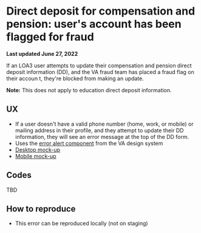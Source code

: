 # Direct deposit for compensation and pension: user's account has been flagged for fraud

**Last updated June 27, 2022**

If an LOA3 user attempts to update their compensation and pension direct deposit information (DD), and the VA fraud team has placed a fraud flag on their accoun t, they're blocked from making an update.

**Note:** This does not apply to education direct deposit information.

## UX
- If a user doesn't have a valid phone number (home, work, or mobile) or mailing address in their profile, and they attempt to update their DD information, they will see an error message at the top of the DD form.
- Uses the [error alert component](https://design.va.gov/components/alert#error-alert) from the VA design system
- [Desktop mock-up](https://www.sketch.com/s/1a920e73-1dcb-47c4-aae8-08656756c131/a/ELA5LMg)
- [Mobile mock-up](https://www.sketch.com/s/1a920e73-1dcb-47c4-aae8-08656756c131/a/jg1WgEa)

## Codes
TBD

## How to reproduce

- This error can be reproduced locally (not on staging)
